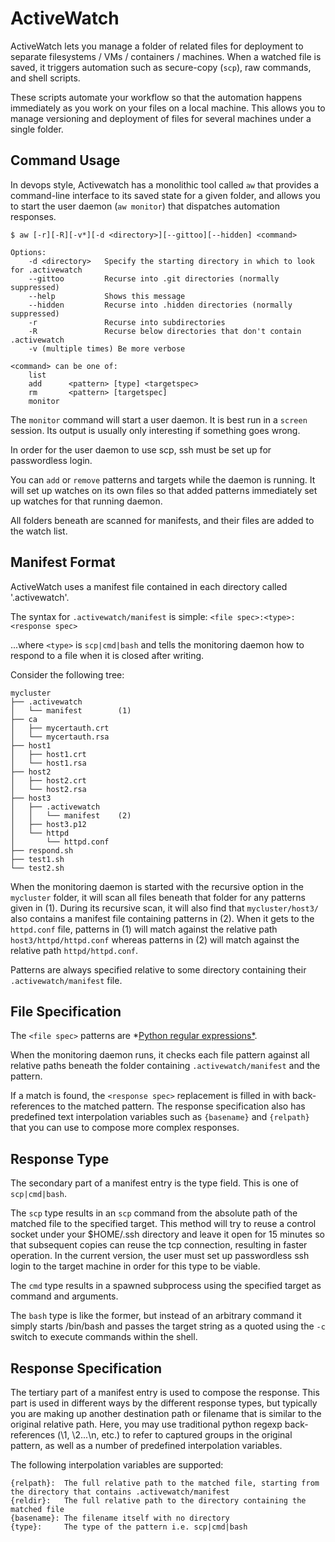 ActiveWatch
===========

ActiveWatch lets you manage a folder of related files for deployment to separate filesystems / VMs / containers / machines.
When a watched file is saved, it triggers automation such as secure-copy (```scp```),
  raw commands, and shell scripts.

These scripts automate your workflow so that the automation happens immediately as you work on your files on a local machine.
This allows you to manage versioning and deployment of files for several machines under a single folder.


Command Usage
-------------

In devops style, Activewatch has a monolithic tool called ```aw``` that provides a command-line interface
  to its saved state for a given folder, and allows you to start the user daemon (```aw monitor```) that
	dispatches automation responses.


```
$ aw [-r][-R][-v*][-d <directory>][--gittoo][--hidden] <command>

Options:
    -d <directory>   Specify the starting directory in which to look for .activewatch
    --gittoo         Recurse into .git directories (normally suppressed)
    --help           Shows this message
    --hidden         Recurse into .hidden directories (normally suppressed)
    -r               Recurse into subdirectories
    -R               Recurse below directories that don't contain .activewatch
    -v (multiple times) Be more verbose

<command> can be one of:
    list
    add      <pattern> [type] <targetspec>
    rm       <pattern> [targetspec]
    monitor
```

The ```monitor``` command will start a user daemon.
It is best run in a ```screen``` session.
Its output is usually only interesting if something goes wrong.

In order for the user daemon to use scp, ssh must be set up for passwordless login.

You can ```add``` or ```remove``` patterns and targets while the daemon is running.
It will set up watches on its own files so that added patterns
  immediately set up watches for that running daemon.


All folders beneath <directory> are scanned for manifests, and their files are added to the watch list.


Manifest Format
---------------

ActiveWatch uses a manifest file contained in each directory called '.activewatch'.

The syntax for ```.activewatch/manifest``` is simple:
  ``` <file spec>:<type>:<response spec> ```

...where ```<type>``` is ```scp|cmd|bash``` and tells the monitoring daemon how to respond
  to a file when it is closed after writing.

Consider the following tree:

```
mycluster
├── .activewatch
│   └── manifest        (1)
├── ca
│   ├── mycertauth.crt
│   └── mycertauth.rsa
├── host1
│   ├── host1.crt
│   └── host1.rsa
├── host2
│   ├── host2.crt
│   └── host2.rsa
├── host3
│   ├── .activewatch
│   │   └── manifest    (2)
│   ├── host3.p12
│   └── httpd
│       └── httpd.conf
├── respond.sh
├── test1.sh
└── test2.sh
```

When the monitoring daemon is started with the recursive option in the ```mycluster``` folder, it will scan all files
  beneath that folder for any patterns given in (1).
During its recursive scan, it will also find that ```mycluster/host3/``` also contains a manifest file containing patterns in (2).
When it gets to the ```httpd.conf``` file, patterns in (1) will match against the relative path ```host3/httpd/httpd.conf```
  whereas patterns in (2) will match against the relative path ```httpd/httpd.conf```.

Patterns are always specified relative to some directory containing their ```.activewatch/manifest``` file.


File Specification
------------------

The ```<file spec>``` patterns are *[Python regular expressions*](https://docs.python.org/library/re.html).

When the monitoring daemon runs, it checks each file pattern against all relative paths beneath the folder
  containing ```.activewatch/manifest``` and the pattern.

If a match is found, the ```<response spec>``` replacement is filled in with back-references to the matched pattern.
The response specification also has predefined text interpolation variables such as ```{basename}``` and ```{relpath}``` that you can use
  to compose more complex responses.


Response Type
-------------

The secondary part of a manifest entry is the type field.
This is one of ```scp|cmd|bash```.

The ```scp``` type results in an ```scp``` command from the absolute path of the matched file to the specified target.
This method will try to reuse a control socket under your $HOME/.ssh directory and leave it open for 15 minutes so that subsequent copies
  can reuse the tcp connection, resulting in faster operation.
In the current version, the user must set up passwordless ssh login to the target machine in order for this type to be viable.

The ```cmd``` type results in a spawned subprocess using the specified target as command and arguments.

The ```bash``` type is like the former, but instead of an arbitrary command it simply starts /bin/bash and passes the target string
  as a quoted using the ```-c``` switch to execute commands within the shell.


Response Specification
----------------------

The tertiary part of a manifest entry is used to compose the response.
This part is used in different ways by the different response types, but typically you are making up another destination path or filename
  that is similar to the original relative path.
Here, you may use traditional python regexp back-references (\1, \2...\n, etc.) to refer to captured groups in the original pattern,
  as well as a number of predefined interpolation variables.

The following interpolation variables are supported:
```
{relpath}:  The full relative path to the matched file, starting from the directory that contains .activewatch/manifest
{reldir}:   The full relative path to the directory containing the matched file
{basename}: The filename itself with no directory
{type}:     The type of the pattern i.e. scp|cmd|bash
```



